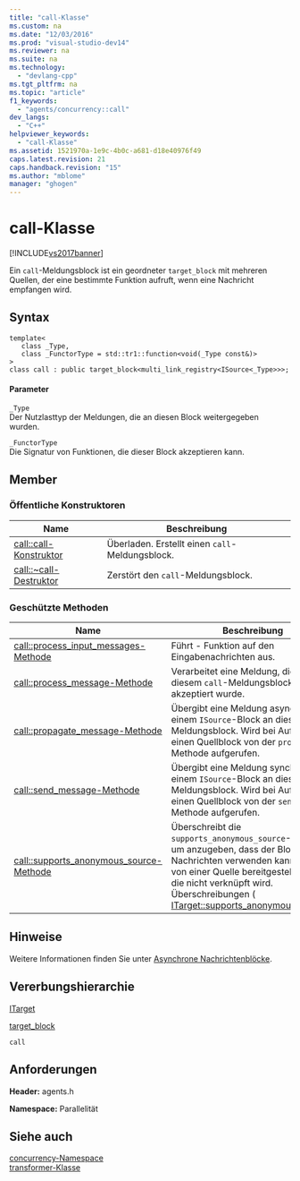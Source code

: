 ```yaml
---
title: "call-Klasse"
ms.custom: na
ms.date: "12/03/2016"
ms.prod: "visual-studio-dev14"
ms.reviewer: na
ms.suite: na
ms.technology: 
  - "devlang-cpp"
ms.tgt_pltfrm: na
ms.topic: "article"
f1_keywords: 
  - "agents/concurrency::call"
dev_langs: 
  - "C++"
helpviewer_keywords: 
  - "call-Klasse"
ms.assetid: 1521970a-1e9c-4b0c-a681-d18e40976f49
caps.latest.revision: 21
caps.handback.revision: "15"
ms.author: "mblome"
manager: "ghogen"
---
```

# call-Klasse
[!INCLUDE[vs2017banner](../../../assembler/inline/includes/vs2017banner.md)]

Ein `call`\-Meldungsblock ist ein geordneter `target_block` mit mehreren Quellen, der eine bestimmte Funktion aufruft, wenn eine Nachricht empfangen wird.  
  
## Syntax  
  
```  
template<  
   class _Type,  
   class _FunctorType = std::tr1::function<void(_Type const&)>  
>  
class call : public target_block<multi_link_registry<ISource<_Type>>>;  
```  
  
#### Parameter  
 `_Type`  
 Der Nutzlasttyp der Meldungen, die an diesen Block weitergegeben wurden.  
  
 `_FunctorType`  
 Die Signatur von Funktionen, die dieser Block akzeptieren kann.  
  
## Member  
  
### Öffentliche Konstruktoren  
  
|Name|**Beschreibung**|  
|----------|----------------------|  
|[call::call\-Konstruktor](../Topic/call::call%20Constructor.md)|Überladen.  Erstellt einen `call`\-Meldungsblock.|  
|[call::~call\-Destruktor](../Topic/call::~call%20Destructor.md)|Zerstört den `call`\-Meldungsblock.|  
  
### Geschützte Methoden  
  
|Name|**Beschreibung**|  
|----------|----------------------|  
|[call::process\_input\_messages\-Methode](../Topic/call::process_input_messages%20Method.md)|Führt \- Funktion auf den Eingabenachrichten aus.|  
|[call::process\_message\-Methode](../Topic/call::process_message%20Method.md)|Verarbeitet eine Meldung, die von diesem `call`\-Meldungsblock akzeptiert wurde.|  
|[call::propagate\_message\-Methode](../Topic/call::propagate_message%20Method.md)|Übergibt eine Meldung asynchron von einem `ISource`\-Block an diesen `call`\-Meldungsblock.  Wird bei Aufruf durch einen Quellblock von der `propagate`\-Methode aufgerufen.|  
|[call::send\_message\-Methode](../Topic/call::send_message%20Method.md)|Übergibt eine Meldung synchron von einem `ISource`\-Block an diesen `call`\-Meldungsblock.  Wird bei Aufruf durch einen Quellblock von der `send`\-Methode aufgerufen.|  
|[call::supports\_anonymous\_source\-Methode](../Topic/call::supports_anonymous_source%20Method.md)|Überschreibt die `supports_anonymous_source`\-Methode, um anzugeben, dass der Block die Nachrichten verwenden kann, die es von einer Quelle bereitgestellt werden, die nicht verknüpft wird. Überschreibungen \( [ITarget::supports\_anonymous\_source](../Topic/ITarget::supports_anonymous_source%20Method.md)\).|  
  
## Hinweise  
 Weitere Informationen finden Sie unter [Asynchrone Nachrichtenblöcke](../../../parallel/concrt/asynchronous-message-blocks.md).  
  
## Vererbungshierarchie  
 [ITarget](../../../parallel/concrt/reference/itarget-class.md)  
  
 [target\_block](../../../parallel/concrt/reference/target-block-class.md)  
  
 `call`  
  
## Anforderungen  
 **Header:** agents.h  
  
 **Namespace:** Parallelität  
  
## Siehe auch  
 [concurrency\-Namespace](../../../parallel/concrt/reference/concurrency-namespace.md)   
 [transformer\-Klasse](../../../parallel/concrt/reference/transformer-class.md)